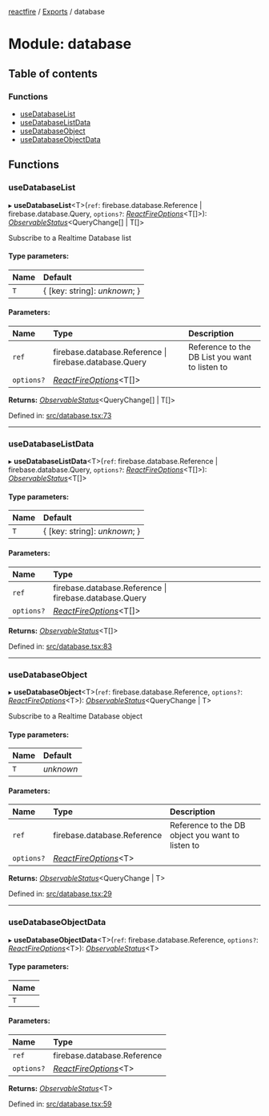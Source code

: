 [reactfire](../README.md) / [Exports](../modules.md) / database

# Module: database

## Table of contents

### Functions

- [useDatabaseList](database.md#usedatabaselist)
- [useDatabaseListData](database.md#usedatabaselistdata)
- [useDatabaseObject](database.md#usedatabaseobject)
- [useDatabaseObjectData](database.md#usedatabaseobjectdata)

## Functions

### useDatabaseList

▸ **useDatabaseList**<T\>(`ref`: firebase.database.Reference \| firebase.database.Query, `options?`: [*ReactFireOptions*](../interfaces/index.reactfireoptions.md)<T[]\>): [*ObservableStatus*](../interfaces/useobservable.observablestatus.md)<QueryChange[] \| T[]\>

Subscribe to a Realtime Database list

#### Type parameters:

Name | Default |
:------ | :------ |
`T` | { [key: string]: *unknown*;  } |

#### Parameters:

Name | Type | Description |
:------ | :------ | :------ |
`ref` | firebase.database.Reference \| firebase.database.Query | Reference to the DB List you want to listen to   |
`options?` | [*ReactFireOptions*](../interfaces/index.reactfireoptions.md)<T[]\> |     |

**Returns:** [*ObservableStatus*](../interfaces/useobservable.observablestatus.md)<QueryChange[] \| T[]\>

Defined in: [src/database.tsx:73](https://github.com/FirebaseExtended/reactfire/blob/master/src/database.tsx#L73)

___

### useDatabaseListData

▸ **useDatabaseListData**<T\>(`ref`: firebase.database.Reference \| firebase.database.Query, `options?`: [*ReactFireOptions*](../interfaces/index.reactfireoptions.md)<T[]\>): [*ObservableStatus*](../interfaces/useobservable.observablestatus.md)<T[]\>

#### Type parameters:

Name | Default |
:------ | :------ |
`T` | { [key: string]: *unknown*;  } |

#### Parameters:

Name | Type |
:------ | :------ |
`ref` | firebase.database.Reference \| firebase.database.Query |
`options?` | [*ReactFireOptions*](../interfaces/index.reactfireoptions.md)<T[]\> |

**Returns:** [*ObservableStatus*](../interfaces/useobservable.observablestatus.md)<T[]\>

Defined in: [src/database.tsx:83](https://github.com/FirebaseExtended/reactfire/blob/master/src/database.tsx#L83)

___

### useDatabaseObject

▸ **useDatabaseObject**<T\>(`ref`: firebase.database.Reference, `options?`: [*ReactFireOptions*](../interfaces/index.reactfireoptions.md)<T\>): [*ObservableStatus*](../interfaces/useobservable.observablestatus.md)<QueryChange \| T\>

Subscribe to a Realtime Database object

#### Type parameters:

Name | Default |
:------ | :------ |
`T` | *unknown* |

#### Parameters:

Name | Type | Description |
:------ | :------ | :------ |
`ref` | firebase.database.Reference | Reference to the DB object you want to listen to   |
`options?` | [*ReactFireOptions*](../interfaces/index.reactfireoptions.md)<T\> |     |

**Returns:** [*ObservableStatus*](../interfaces/useobservable.observablestatus.md)<QueryChange \| T\>

Defined in: [src/database.tsx:29](https://github.com/FirebaseExtended/reactfire/blob/master/src/database.tsx#L29)

___

### useDatabaseObjectData

▸ **useDatabaseObjectData**<T\>(`ref`: firebase.database.Reference, `options?`: [*ReactFireOptions*](../interfaces/index.reactfireoptions.md)<T\>): [*ObservableStatus*](../interfaces/useobservable.observablestatus.md)<T\>

#### Type parameters:

Name |
:------ |
`T` |

#### Parameters:

Name | Type |
:------ | :------ |
`ref` | firebase.database.Reference |
`options?` | [*ReactFireOptions*](../interfaces/index.reactfireoptions.md)<T\> |

**Returns:** [*ObservableStatus*](../interfaces/useobservable.observablestatus.md)<T\>

Defined in: [src/database.tsx:59](https://github.com/FirebaseExtended/reactfire/blob/master/src/database.tsx#L59)
